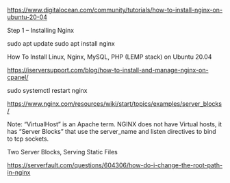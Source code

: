 https://www.digitalocean.com/community/tutorials/how-to-install-nginx-on-ubuntu-20-04

Step 1 – Installing Nginx


sudo apt update
sudo apt install nginx

How To Install Linux, Nginx, MySQL, PHP (LEMP stack) on Ubuntu 20.04


https://iserversupport.com/blog/how-to-install-and-manage-nginx-on-cpanel/


sudo systemctl restart nginx


https://www.nginx.com/resources/wiki/start/topics/examples/server_blocks/

Note: “VirtualHost” is an Apache term. NGINX does not have Virtual hosts, it has “Server Blocks” that use the server_name and listen directives to bind to tcp sockets.

Two Server Blocks, Serving Static Files

https://serverfault.com/questions/604306/how-do-i-change-the-root-path-in-nginx
